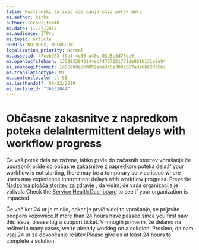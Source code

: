 ```yaml
---
title: Postranski tajivec čas sanjarstvo potek dela
ms.author: kirks
author: Techwriter40
ms.date: 11/27/2018
ms.audience: ITPro
ms.topic: article
ROBOTS: NOINDEX, NOFOLLOW
localization_priority: Normal
ms.assetid: 47ceb983-f9a4-4c55-a40c-03d5c3d75dc9
ms.openlocfilehash: 1359832943144ecf4727221771de981b131e8e94
ms.sourcegitcommit: 1d98db8acb9959aba3b5e308a567ade6b62da56c
ms.translationtype: MT
ms.contentlocale: sl-SI
ms.lasthandoff: 08/22/2019
ms.locfileid: "36531044"
---
```

# <a name="intermittent-delays-with-workflow-progress"></a><span data-ttu-id="040b8-102">Občasne zakasnitve z napredkom poteka dela</span><span class="sxs-lookup"><span data-stu-id="040b8-102">Intermittent delays with workflow progress</span></span>

<span data-ttu-id="040b8-103">Če vaš potek dela ne zažene, lahko pride do začasnih storitev vprašanje če uporabnik pride do občasne zakasnitve z napredkom poteka dela.</span><span class="sxs-lookup"><span data-stu-id="040b8-103">If your workflow is not starting, there may be a temporary service issue where users may experience intermittent delays with workflow progress.</span></span> <span data-ttu-id="040b8-104">Preverite [Nadzorna plošča storitev za zdravje]("https://admin.microsoft.com/AdminPortal/Home#/servicehealth) , da vidim, če vaša organizacija je vplivala.</span><span class="sxs-lookup"><span data-stu-id="040b8-104">Check the [Service Health Dashboard]("https://admin.microsoft.com/AdminPortal/Home#/servicehealth) to see if your organization is impacted.</span></span> 

<span data-ttu-id="040b8-105">Če več kot 24 ur je minilo, odkar je prvič videl to vprašanje, se prijavite podporo vozovnice.</span><span class="sxs-lookup"><span data-stu-id="040b8-105">If more than 24 hours have passed since you first saw this issue, please log a support ticket.</span></span> <span data-ttu-id="040b8-106">V mnogih primerih, že delamo na rešitev.</span><span class="sxs-lookup"><span data-stu-id="040b8-106">In many cases, we're already working on a solution.</span></span> <span data-ttu-id="040b8-107">Prosimo, da nam vsaj 24 ur za dokončanje rešitev.</span><span class="sxs-lookup"><span data-stu-id="040b8-107">Please give us at least 24 hours to complete a solution.</span></span>


  

